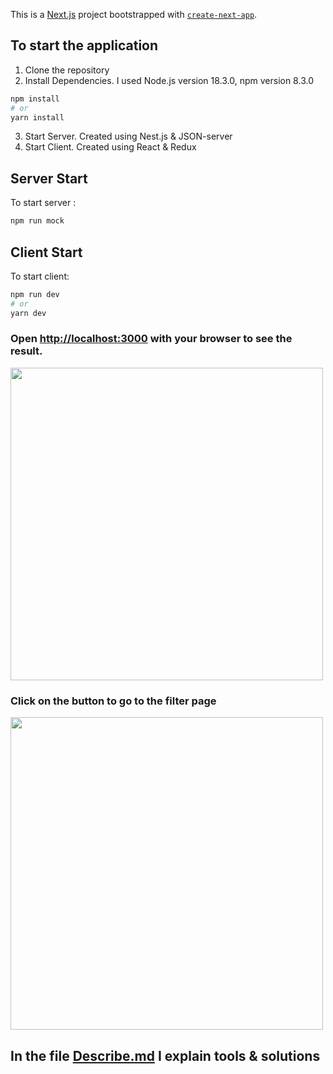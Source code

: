 This is a [Next.js](https://nextjs.org/) project bootstrapped with [`create-next-app`](https://github.com/vercel/next.js/tree/canary/packages/create-next-app).

## To start the application

1. Clone the repository
2. Install Dependencies. I used Node.js version 18.3.0, npm version 8.3.0
```bash
npm install
# or
yarn install
```
3. Start Server. Created using Nest.js & JSON-server
4. Start Client. Created using React & Redux

## Server Start
To start server :
```bash
npm run mock

```

## Client Start

To start client:

```bash
npm run dev
# or
yarn dev
```

### Open [http://localhost:3000](http://localhost:3000) with your browser to see the result.
<img src="https://user-images.githubusercontent.com/71667926/174797876-6855b191-c789-4bf9-8fe3-e839a61131a4.png" width="500">


### Click on the button to go to the filter page
<img src="https://user-images.githubusercontent.com/71667926/174798237-a9995080-84ec-4997-bf53-02f252cb8c1e.png" width="500">


## In the file [Describe.md](https://github.com/alexej1900/test-task-filter/blob/43f480fe2a1ec857f9f6576f11a6369ce1a9f6f2/ttf/Describe.md) I explain tools & solutions
